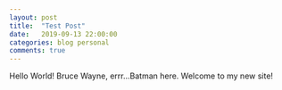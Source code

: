 ```yaml
---
layout: post
title:  "Test Post"
date:   2019-09-13 22:00:00
categories: blog personal
comments: true
---
```


Hello World! Bruce Wayne, errr...Batman here. Welcome to my new site!

